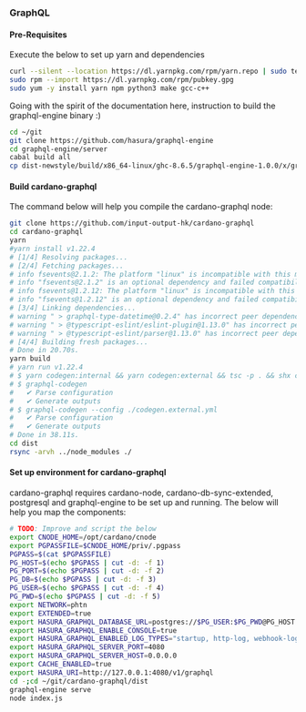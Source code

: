 ### GraphQL

#### Pre-Requisites

Execute the below to set up yarn and dependencies
``` bash
curl --silent --location https://dl.yarnpkg.com/rpm/yarn.repo | sudo tee /etc/yum.repos.d/yarn.repo
sudo rpm --import https://dl.yarnpkg.com/rpm/pubkey.gpg
sudo yum -y install yarn npm python3 make gcc-c++
```

Going with the spirit of the documentation here, instruction to build the graphql-engine binary :)
``` bash
cd ~/git
git clone https://github.com/hasura/graphql-engine
cd graphql-engine/server
cabal build all
cp dist-newstyle/build/x86_64-linux/ghc-8.6.5/graphql-engine-1.0.0/x/graphql-engine/opt/build/graphql-engine/graphql-engine ~/.local/bin
```

#### Build cardano-graphql

The command below will help you compile the cardano-graphql node:
``` bash
git clone https://github.com/input-output-hk/cardano-graphql
cd cardano-graphql
yarn
#yarn install v1.22.4
# [1/4] Resolving packages...
# [2/4] Fetching packages...
# info fsevents@2.1.2: The platform "linux" is incompatible with this module.
# info "fsevents@2.1.2" is an optional dependency and failed compatibility check. Excluding it from installation.
# info fsevents@1.2.12: The platform "linux" is incompatible with this module.
# info "fsevents@1.2.12" is an optional dependency and failed compatibility check. Excluding it from installation.
# [3/4] Linking dependencies...
# warning " > graphql-type-datetime@0.2.4" has incorrect peer dependency "graphql@^0.13.2".
# warning " > @typescript-eslint/eslint-plugin@1.13.0" has incorrect peer dependency "eslint@^5.0.0".
# warning " > @typescript-eslint/parser@1.13.0" has incorrect peer dependency "eslint@^5.0.0".
# [4/4] Building fresh packages...
# Done in 20.70s.
yarn build
# yarn run v1.22.4
# $ yarn codegen:internal && yarn codegen:external && tsc -p . && shx cp src/schema.graphql dist/
# $ graphql-codegen
#   ✔ Parse configuration
#   ✔ Generate outputs
# $ graphql-codegen --config ./codegen.external.yml
#   ✔ Parse configuration
#   ✔ Generate outputs
# Done in 38.11s.
cd dist
rsync -arvh ../node_modules ./
```

#### Set up environment for cardano-graphql

cardano-graphql requires cardano-node, cardano-db-sync-extended, postgresql and graphql-engine to be set up and running.
The below will help you map the components:
``` bash
# TODO: Improve and script the below
export CNODE_HOME=/opt/cardano/cnode
export PGPASSFILE=$CNODE_HOME/priv/.pgpass
PGPASS=$(cat $PGPASSFILE)
PG_HOST=$(echo $PGPASS | cut -d: -f 1)
PG_PORT=$(echo $PGPASS | cut -d: -f 2)
PG_DB=$(echo $PGPASS | cut -d: -f 3)
PG_USER=$(echo $PGPASS | cut -d: -f 4)
PG_PWD=$(echo $PGPASS | cut -d: -f 5)
export NETWORK=phtn
export EXTENDED=true
export HASURA_GRAPHQL_DATABASE_URL=postgres://$PG_USER:$PG_PWD@PG_HOST:$PG_PORT/$PG_DB)
export HASURA_GRAPHQL_ENABLE_CONSOLE=true
export HASURA_GRAPHQL_ENABLED_LOG_TYPES="startup, http-log, webhook-log, websocket-log, query-log"
export HASURA_GRAPHQL_SERVER_PORT=4080
export HASURA_GRAPHQL_SERVER_HOST=0.0.0.0
export CACHE_ENABLED=true
export HASURA_URI=http://127.0.0.1:4080/v1/graphql
cd -;cd ~/git/cardano-graphql/dist
graphql-engine serve
node index.js
```
